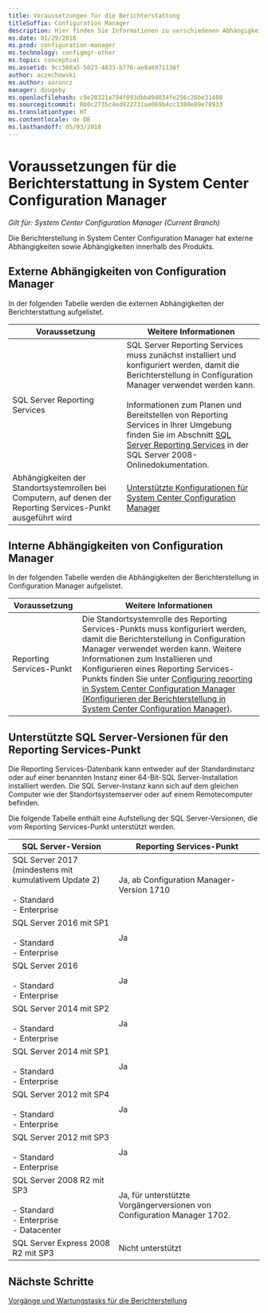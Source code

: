 ```yaml
---
title: Voraussetzungen für die Berichterstattung
titleSuffix: Configuration Manager
description: Hier finden Sie Informationen zu verschiedenen Abhängigkeiten, die sich auf die Nutzung der Berichterstellung in System Center Configuration Manager auswirken.
ms.date: 01/29/2018
ms.prod: configuration-manager
ms.technology: configmgr-other
ms.topic: conceptual
ms.assetid: 9cc508a5-5023-4833-b776-ae9a6971138f
author: aczechowski
ms.author: aaroncz
manager: dougeby
ms.openlocfilehash: c9e20321a794f093dbb494034fe256c26be31480
ms.sourcegitcommit: 0b0c2735c4ed822731ae069b4cc1380e89e78933
ms.translationtype: HT
ms.contentlocale: de-DE
ms.lasthandoff: 05/03/2018
---
```

# <a name="prerequisites-for-reporting-in-system-center-configuration-manager"></a>Voraussetzungen für die Berichterstattung in System Center Configuration Manager

*Gilt für: System Center Configuration Manager (Current Branch)*

Die Berichterstellung in System Center Configuration Manager hat externe Abhängigkeiten sowie Abhängigkeiten innerhalb des Produkts.  

## <a name="dependencies-external-to-configuration-manager"></a>Externe Abhängigkeiten von Configuration Manager  
 In der folgenden Tabelle werden die externen Abhängigkeiten der Berichterstattung aufgelistet.  

|Voraussetzung|Weitere Informationen|  
|------------------|----------------------|  
|SQL Server Reporting Services|SQL Server Reporting Services muss zunächst installiert und konfiguriert werden, damit die Berichterstellung in Configuration Manager verwendet werden kann.<br /><br /> Informationen zum Planen und Bereitstellen von Reporting Services in Ihrer Umgebung finden Sie im Abschnitt [SQL Server Reporting Services](http://go.microsoft.com/fwlink/p/?LinkId=212032) in der SQL Server 2008-Onlinedokumentation.|  
|Abhängigkeiten der Standortsystemrollen bei Computern, auf denen der Reporting Services-Punkt ausgeführt wird|[Unterstützte Konfigurationen für System Center Configuration Manager](../../../core/plan-design/configs/supported-configurations.md)|  

## <a name="dependencies-internal-to-configuration-manager"></a>Interne Abhängigkeiten von Configuration Manager  
 In der folgenden Tabelle werden die Abhängigkeiten der Berichterstellung in Configuration Manager aufgelistet.  

|Voraussetzung|Weitere Informationen|  
|------------------|----------------------|  
|Reporting Services-Punkt|Die Standortsystemrolle des Reporting Services-Punkts muss konfiguriert werden, damit die Berichterstellung in Configuration Manager verwendet werden kann. Weitere Informationen zum Installieren und Konfigurieren eines Reporting Services-Punkts finden Sie unter [Configuring reporting in System Center Configuration Manager (Konfigurieren der Berichterstellung in System Center Configuration Manager)](../../../core/servers/manage/configuring-reporting.md).|  

## <a name="supported-sql-server-versions-for-the-reporting-services-point"></a>Unterstützte SQL Server-Versionen für den Reporting Services-Punkt  
 Die Reporting Services-Datenbank kann entweder auf der Standardinstanz oder auf einer benannten Instanz einer 64-Bit-SQL Server-Installation installiert werden. Die SQL Server-Instanz kann sich auf dem gleichen Computer wie der Standortsystemserver oder auf einem Remotecomputer befinden.  

 Die folgende Tabelle enthält eine Aufstellung der SQL Server-Versionen, die vom Reporting Services-Punkt unterstützt werden.  

|SQL Server-Version|Reporting Services-Punkt|  
|------------------------|------------------------------|
|SQL Server 2017 (mindestens mit kumulativem Update 2)<br /><br /> - Standard<br />- Enterprise|Ja, ab Configuration Manager-Version 1710|  
|SQL Server 2016 mit SP1<br /><br /> - Standard<br />- Enterprise|Ja| 
|SQL Server 2016<br /><br /> - Standard<br />- Enterprise|Ja|
|SQL Server 2014 mit SP2<br /><br /> - Standard<br />- Enterprise|Ja|
|SQL Server 2014 mit SP1<br /><br /> - Standard<br />- Enterprise|Ja|
|SQL Server 2012 mit SP4 <br /><br /> - Standard<br />- Enterprise|Ja|  
|SQL Server 2012 mit SP3 <br /><br /> - Standard<br />- Enterprise|Ja|  
|SQL Server 2008 R2 mit SP3<br /><br /> - Standard<br />- Enterprise<br />- Datacenter|Ja, für unterstützte Vorgängerversionen von Configuration Manager 1702.|  
|SQL Server Express 2008 R2 mit SP3|Nicht unterstützt| 




## <a name="next-steps"></a>Nächste Schritte
[Vorgänge und Wartungstasks für die Berichterstellung](operations-and-maintenance-for-reporting.md)
